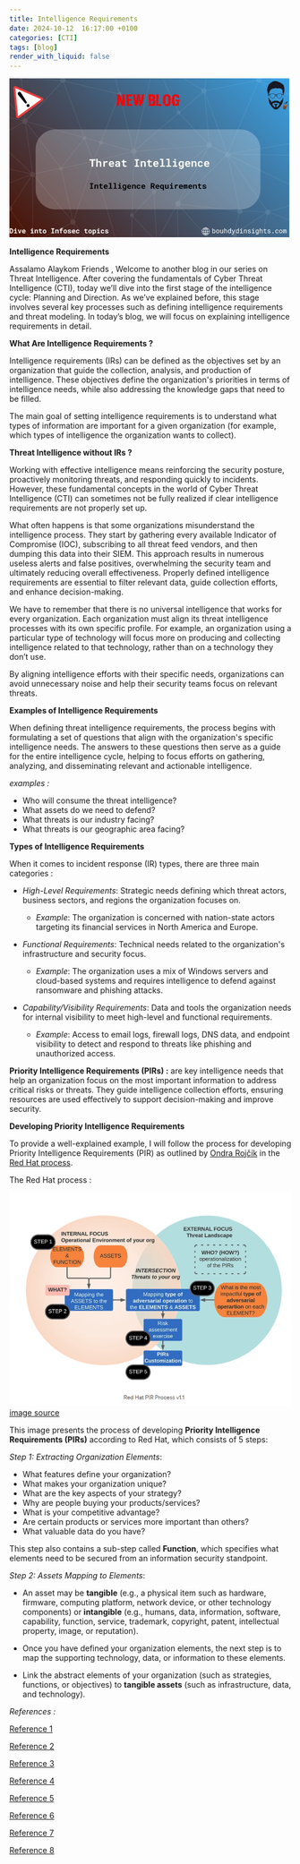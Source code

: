 ```yaml
---
title: Intelligence Requirements
date: 2024-10-12  16:17:00 +0100
categories: [CTI]
tags: [blog]
render_with_liquid: false
---
```

![Desktop View](/media/IR.png)

**Intelligence Requirements**

Assalamo Alaykom Friends , Welcome to another blog in our series on Threat Intelligence. After covering the fundamentals of Cyber Threat Intelligence (CTI), 
today we’ll dive into the first stage of the intelligence cycle: Planning and Direction. As we’ve explained before, this stage involves several key processes such as defining intelligence requirements and threat modeling. In today’s blog, 
we will focus on explaining intelligence requirements in detail. 

**What Are Intelligence Requirements ?**

Intelligence requirements (IRs) can be defined as the objectives set by an organization that guide the collection, analysis, and production of intelligence. These objectives define the organization's priorities in terms of intelligence needs, while also addressing the knowledge gaps that need to be filled.

The main goal of setting intelligence requirements is to understand what types of information are important for a given organization (for example, which types of intelligence the organization wants to collect).

**Threat Intelligence without IRs ?**

Working with effective intelligence means reinforcing the security posture, proactively monitoring threats, and responding quickly to incidents. However, these fundamental concepts in the world of Cyber Threat Intelligence (CTI) can sometimes not be fully realized if clear intelligence requirements are not properly set up.

What often happens is that some organizations misunderstand the intelligence process. They start by gathering every available Indicator of Compromise (IOC), subscribing to all threat feed vendors, and then dumping this data into their SIEM. This approach results in numerous useless alerts and false positives, overwhelming the security team and ultimately reducing overall effectiveness. Properly defined intelligence requirements are essential to filter relevant data, guide collection efforts, and enhance decision-making.

We have to remember that there is no universal intelligence that works for every organization. Each organization must align its threat intelligence processes with its own specific profile. For example, an organization using a particular type of technology will focus more on producing and collecting intelligence related to that technology, rather than on a technology they don’t use.

By aligning intelligence efforts with their specific needs, organizations can avoid unnecessary noise and help their security teams focus on relevant threats.


**Examples of  Intelligence Requirements**

When defining threat intelligence requirements, the process begins with formulating a set of questions that align with the organization's specific intelligence needs. The answers to these questions then serve as a guide for the entire intelligence cycle, helping to focus efforts on gathering, analyzing, and disseminating relevant and actionable intelligence.

*examples :*
* Who will consume the threat intelligence?
* What assets do we need to defend?
* What threats is our industry facing?
* What threats is our geographic area facing?




**Types of Intelligence Requirements**

When it comes to incident response (IR) types, there are three main categories :


- *High-Level Requirements*: Strategic needs defining which threat actors, business sectors, and regions the organization focuses on.  
  * *Example*: The organization is concerned with nation-state actors targeting its financial services in North America and Europe.

- *Functional Requirements*: Technical needs related to the organization's infrastructure and security focus.  
  *  *Example*: The organization uses a mix of Windows servers and cloud-based systems and requires intelligence to defend against ransomware and phishing attacks.

- *Capability/Visibility Requirements*: Data and tools the organization needs for internal visibility to meet high-level and functional requirements.  
  * *Example*: Access to email logs, firewall logs, DNS data, and endpoint visibility to detect and respond to threats like phishing and unauthorized access.



**Priority Intelligence Requirements (PIRs) :** are key intelligence needs that help an organization focus on the most important information to address critical risks or threats. They guide intelligence collection efforts, ensuring resources are used effectively to support decision-making and improve security.

**Developing Priority Intelligence Requirements**

To provide a well-explained example, I will follow the process for developing Priority Intelligence Requirements (PIR) as outlined by [Ondra Rojčík](https://medium.com/@orojcik) in the [Red Hat process](https://github.com/redhat-infosec/priority-intelligence-requirements-dev).


The Red Hat process : 

![Desktop View](/media/IR1.png)
[image source](https://medium.com/@orojcik/developing-priority-intelligence-requirements-for-your-cyber-threat-intelligence-program-fab25bf414ff)

This image presents the process of developing **Priority Intelligence Requirements (PIRs)** according to Red Hat, which consists of 5 steps:

*Step 1: Extracting Organization Elements*:
- What features define your organization?
- What makes your organization unique?
- What are the key aspects of your strategy?
- Why are people buying your products/services?
- What is your competitive advantage?
- Are certain products or services more important than others?
- What valuable data do you have?

This step also contains a sub-step called **Function**, which specifies what elements need to be secured from an information security standpoint.

*Step 2: Assets Mapping to Elements*:

- An asset may be **tangible** (e.g., a physical item such as hardware, firmware, computing platform, network device, or other technology components) or **intangible** (e.g., humans, data, information, software, capability, function, service, trademark, copyright, patent, intellectual property, image, or reputation).

- Once you have defined your organization elements, the next step is to map the supporting technology, data, or information to these elements.

- Link the abstract elements of your organization (such as strategies, functions, or objectives) to **tangible assets** (such as infrastructure, data, and technology).









































*References :*

[Reference 1](https://isc.sans.edu/diary/Defining+Threat+Intelligence+Requirements/21519)

[Reference 2](https://www.youtube.com/watch?v=PL4d3Gqr1vY)

[Reference 3](https://warnerchad.medium.com/intelligence-requirements-in-cti-c81724a1c7a2)

[Reference 4](https://medium.com/@orojcik/developing-priority-intelligence-requirements-for-your-cyber-threat-intelligence-program-fab25bf414ff)

[Reference 5 ](https://medium.com/@orojcik/developing-priority-intelligence-requirements-for-your-cyber-threat-intelligence-program-fab25bf414ff)

[Reference 6](https://github.com/redhat-infosec/priority-intelligence-requirements-dev)

[Reference 7 ](https://medium.com/@orojcik/developing-priority-intelligence-requirements-for-your-cyber-threat-intelligence-program-fab25bf414ff)

[Reference 8](https://csrc.nist.gov/glossary/term/asset#:~:text=An%20asset%20may%20be%20tangible,%2C%20image%2C%20or%20reputation)